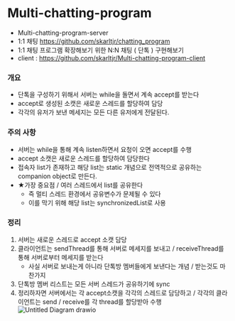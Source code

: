 # Multi-chatting-program
- Multi-chatting-program-server
- 1:1 채팅 https://github.com/skarltjr/chatting_program
- 1:1 채팅 프로그램 확장해보기 위한 N:N 채팅 ( 단톡 ) 구현해보기
- client : https://github.com/skarltjr/Multi-chatting-program-client


### 개요
- 단톡을 구성하기 위해서 서버는 while을 돌면서 계속 accept를 받는다
- accept로 생성된 소캣은 새로운 스레드를 할당하여 담당
- 각각의 유저가 보낸 메세지는 모든 다른 유저에게 전달된다.


### 주의 사항
- 서버는 while을 통해 계속 listen하면서 요청이 오면 accept를 수행
- accept 소캣은 새로운 스레드를 할당하여 담당한다
- 접속자 list가 존재하고 해당 list는 static 개념으로 전역적으로 공유하는 companion object로 만든다.
- ★가장 중요점 / 여러 스레드에서 list를 공유한다
    - 즉 멀티 스레드 환경에서 공유변수가 문제될 수 있다
    - 이를 막기 위해 해당 list는 synchronizedList로 사용


### 정리
1. 서버는 새로운 스레드로 accept 소캣 담당
2. 클라이언트는 sendThread를 통해 서버로 메세지를 보내고 / receiveThread를 통해 서버로부터 메세지를 받는다
    - 사실 서버로 보내는게 아니라 단톡방 멤버들에게 보낸다는 개념 / 받는것도 마찬가지
3. 단톡방 멤버 리스트는 모든 서버 스레드가 공유하기에 sync
4. 정리하자면 서버에서는 각 accept소캣을 각각의 스레드로 담당하고 /  각각의 클라이언트는 send / receive를 각 thread를 할당받아 수행
![Untitled Diagram drawio](https://user-images.githubusercontent.com/62214428/146584070-c87b3ef5-7484-4333-bd17-b9188f75e967.png)
